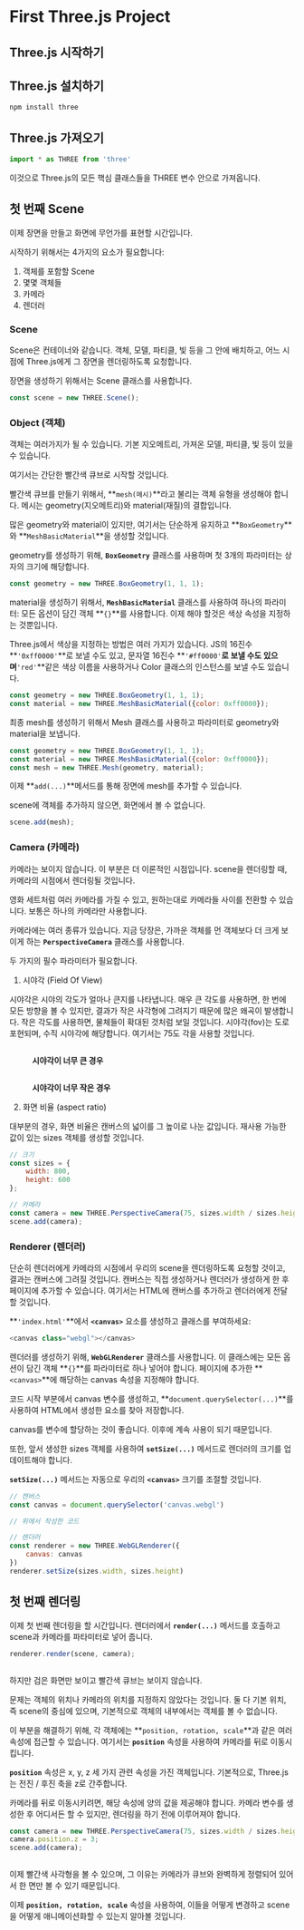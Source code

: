 # First Three.js Project

## Three.js 시작하기

## Three.js 설치하기

```bash
npm install three
```

## Three.js 가져오기

```javascript
import * as THREE from 'three'
```

이것으로 Three.js의 모든 핵심 클래스들을 THREE 변수 안으로 가져옵니다.

## 첫 번째 Scene

이제 장면을 만들고 화면에 무언가를 표현할 시간입니다.

시작하기 위해서는 4가지의 요소가 필요합니다:

1. 객체를 포함할 Scene
2. 몇몇 객체들
3. 카메라
4. 렌더러

### Scene

Scene은 컨테이너와 같습니다. 객체, 모델, 파티클, 빛 등을 그 안에 배치하고, 어느 시점에 Three.js에게 그 장면을 렌더링하도록 요청합니다.

장면을 생성하기 위해서는 Scene 클래스를 사용합니다.

```javascript
const scene = new THREE.Scene();
```

### Object (객체)

객체는 여러가지가 될 수 있습니다. 기본 지오메트리, 가져온 모델, 파티클, 빛 등이 있을 수 있습니다.

여기서는 간단한 빨간색 큐브로 시작할 것입니다.

빨간색 큐브를 만들기 위해서, **`mesh(메시)`**라고 불리는 객체 유형을 생성해야 합니다. 메시는 geometry(지오메트리)와 material(재질)의 결합입니다.

많은 geometry와 material이 있지만, 여기서는 단순하게 유지하고 **`BoxGeometry`**와 **`MeshBasicMaterial`**을 생성할 것입니다.

geometry를 생성하기 위해, **`BoxGeometry`** 클래스를 사용하며 첫 3개의 파라미터는 상자의 크기에 해당합니다.

```javascript
const geometry = new THREE.BoxGeometry(1, 1, 1);
```

material을 생성하기 위해서, **`MeshBasicMaterial`** 클래스를 사용하여 하나의 파라미터: 모든 옵션이 담긴 객체 **`{}`**를 사용합니다. 이제 해야 할것은 색상 속성을 지정하는 것뿐입니다.

Three.js에서 색상을 지정하는 방법은 여러 가지가 있습니다. JS의 16진수 **`'0xff0000'`**로 보낼 수도 있고, 문자열 16진수 **`'#ff0000'`**로 보낼 수도 있으며**`'red'`**같은 색상 이름을 사용하거나 Color 클래스의 인스턴스를 보낼 수도 있습니다.

```javascript
const geometry = new THREE.BoxGeometry(1, 1, 1);
const material = new THREE.MeshBasicMaterial({color: 0xff0000});
```

최종 mesh를 생성하기 위해서 Mesh 클래스를 사용하고 파라미터로 geometry와 material을 보냅니다.

```javascript
const geometry = new THREE.BoxGeometry(1, 1, 1);
const material = new THREE.MeshBasicMaterial({color: 0xff0000});
const mesh = new THREE.Mesh(geometry, material);
```

이제 **`add(...)`**메서드를 통해 장면에 mesh를 추가할 수 있습니다.

scene에 객체를 추가하지 않으면, 화면에서 볼 수 없습니다.

```javascript
scene.add(mesh);
```

### Camera (카메라)

카메라는 보이지 않습니다. 이 부분은 더 이론적인 시점입니다. scene을 렌더링할 때, 카메라의 시점에서 렌더링될 것입니다.

영화 세트처럼 여러 카메라를 가질 수 있고, 원하는대로 카메라들 사이를 전환할 수 있습니다. 보통은 하나의 카메라만 사용합니다.

카메라에는 여러 종류가 있습니다. 지금 당장은, 가까운 객체를 먼 객체보다 더 크게 보이게 하는 **`PerspectiveCamera`** 클래스를 사용합니다.

두 가지의 필수 파라미터가 필요합니다.

1. 시야각 (Field Of View)

시야각은 시야의 각도가 얼마나 큰지를 나타냅니다. 매우 큰 각도를 사용하면, 한 번에 모든 방향을 볼 수 있지만, 결과가 작은 사각형에 그려지기 때문에 많은 왜곡이 발생합니다. 작은 각도를 사용하면, 물체들이 확대된 것처럼 보일 것입니다. 시야각(fov)는 도로 포현되며, 수직 시야각에 해당합니다. 여기서는 75도 각을 사용할 것입니다.

<figure><img src="broken-reference" alt=""><figcaption><p><strong>시야각이 너무 큰 경우</strong> </p></figcaption></figure>

<figure><img src="broken-reference" alt=""><figcaption><p><strong>시야각이 너무 작은 경우</strong> </p></figcaption></figure>

2. 화면 비율 (aspect ratio)

대부분의 경우, 화면 비율은 캔버스의 넓이를 그 높이로 나눈 값입니다. 재사용 가능한 값이 있는 sizes 객체를 생성할 것입니다.

```javascript
// 크기
const sizes = {
    width: 800,
    height: 600
};

// 카메라
const camera = new THREE.PerspectiveCamera(75, sizes.width / sizes.height);
scene.add(camera);

```

### Renderer (렌더러)

단순히 렌더러에게 카메라의 시점에서 우리의 scene을 렌더링하도록 요청할 것이고, 결과는 캔버스에 그려질 것입니다. 캔버스는 직접 생성하거나 렌더러가 생성하게 한 후 페이지에 추가할 수 있습니다. 여기서는 HTML에 캔버스를 추가하고 렌더러에게 전달 할 것입니다.

**`'index.html'`**에서 **`<canvas>`** 요소를 생성하고 클래스를 부여하세요:

```javascript
<canvas class="webgl"></canvas>
```

렌더러를 생성하기 위해, **`WebGLRenderer`** 클래스를 사용합니다. 이 클래스에는 모든 옵션이 담긴 객체 **`{}`**를 파라미터로 하나 넣어야 합니다. 페이지에 추가한 **`<canvas>`**에 해당하는 canvas 속성을 지정해야 합니다.

코드 시작 부분에서 canvas 변수를 생성하고, **`document.querySelector(...)`**를 사용하여 HTML에서 생성한 요소를 찾아 저장합니다.

canvas를 변수에 할당하는 것이 좋습니다. 이후에 계속 사용이 되기 때문입니다.

또한, 앞서 생성한 sizes 객체를 사용하여 **`setSize(...)`** 메서드로 렌더러의 크기를 업데이트해야 합니다.

**`setSize(...)`** 메서드는 자동으로 우리의 **`<canvas>`** 크기를 조절할 것입니다.

```javascript
// 캔버스
const canvas = document.querySelector('canvas.webgl')

// 위에서 작성한 코드

// 렌더러
const renderer = new THREE.WebGLRenderer({
    canvas: canvas
})
renderer.setSize(sizes.width, sizes.height)

```

## 첫 번째 렌더링

이제 첫 번째 렌더링을 할 시간입니다. 렌더러에서 **`render(...)`** 메서드를 호출하고 scene과 카메라를 파타미터로 넣어 줍니다.

```javascript
renderer.render(scene, camera);
```

<figure><img src="broken-reference" alt=""><figcaption></figcaption></figure>

하지만 검은 화면만 보이고 빨간색 큐브는 보이지 않습니다.

문제는 객체의 위치나 카메라의 위치를 지정하지 않았다는 것입니다. 둘 다 기본 위치, 즉 scene의 중심에 있으며, 기본적으로 객체의 내부에서는 객체를 볼 수 없습니다.

이 부분을 해결하기 위해, 각 객체에는 **`position, rotation, scale`**과 같은 여러 속성에 접근할 수 있습니다. 여기서는 **`position`** 속성을 사용하여 카메라를 뒤로 이동시킵니다.

**`position`** 속성은 x, y, z 세 가지 관련 속성을 가진 객체입니다. 기본적으로, Three.js는 전진 / 후진 축을 z로 간주합니다.

카메라를 뒤로 이동시키려면, 해당 속성에 양의 값을 제공해야 합니다. 카메라 변수를 생성한 후 어디서든 할 수 있지만, 렌더링을 하기 전에 이루어져야 합니다.

```javascript
const camera = new THREE.PerspectiveCamera(75, sizes.width / sizes.height);
camera.position.z = 3;
scene.add(camera);
```

<figure><img src="broken-reference" alt=""><figcaption></figcaption></figure>

이제 빨간색 사각형을 볼 수 있으며, 그 이유는 카메라가 큐브와 완벽하게 정렬되어 있어서 한 면만 볼 수 있기 때문입니다.

이제 **`position, rotation, scale`** 속성을 사용하여, 이들을 어떻게 변경하고 scene을 어떻게 애니메이션화할 수 있는지 알아볼 것입니다.
